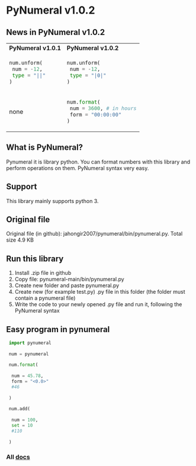 # PyNumeral v1.0.2
## News in PyNumeral v1.0.2
<table>
 <tr>
  <td><b>PyNumeral v1.0.1</b></td>
  <td><b>PyNumeral v1.0.2</b></td>
 </tr>
  <tr>
  <td>
   
   ```python
   num.unform(
    num = -12,
    type = "||"
   )
   ```
   </td>
    <td>
   
   ```python
   num.unform(
    num = -12,
    type = "|0|"
   )
   ```
   </td>
   </tr>
 <tr>
     <td>
    none
   </td>
    <td>
   
   ```python
   num.format(
    num = 3600, # in hours
    form = "00:00:00"
   )
   ```
   </td>
 </tr>
</table>

## What is PyNumeral? 
Pynumeral it is library python. You can format numbers with this library and perform operations on them. PyNumeral syntax very easy.
## Support
This library mainly supports python 3.
## Original file
Original file (in github): jahongir2007/pynumeral/bin/pynumeral.py. Total size 4.9 KB
## Run this library
1. Install .zip file in github
2. Copy file: pynumeral-main/bin/pynumeral.py
3. Create new folder and paste pynumeral.py
4. Create new (for example test.py) .py file in this folder (the folder must contain a pynumeral file)
5. Write the code to your newly opened .py file and run it, following the PyNumeral syntax
## Easy program in pynumeral
```python
 import pynumeral
 
 num = pynumeral
 
 num.format(
 
  num = 45.78,
  form = "<0.0>"
  #46
  
 )
 
 num.add(
 
  num = 100,
  set = 10
  #110
  
 )
```
### All [docs](https://jahongir2007.github.io/pynumeral/)
